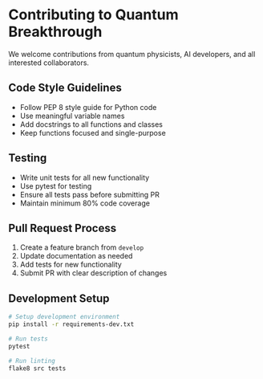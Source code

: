 # Contributing to Quantum Breakthrough

We welcome contributions from quantum physicists, AI developers, and all interested collaborators.

## Code Style Guidelines

- Follow PEP 8 style guide for Python code
- Use meaningful variable names
- Add docstrings to all functions and classes
- Keep functions focused and single-purpose

## Testing

- Write unit tests for all new functionality
- Use pytest for testing
- Ensure all tests pass before submitting PR
- Maintain minimum 80% code coverage

## Pull Request Process

1. Create a feature branch from `develop`
2. Update documentation as needed
3. Add tests for new functionality
4. Submit PR with clear description of changes

## Development Setup

```bash
# Setup development environment
pip install -r requirements-dev.txt

# Run tests
pytest

# Run linting
flake8 src tests
